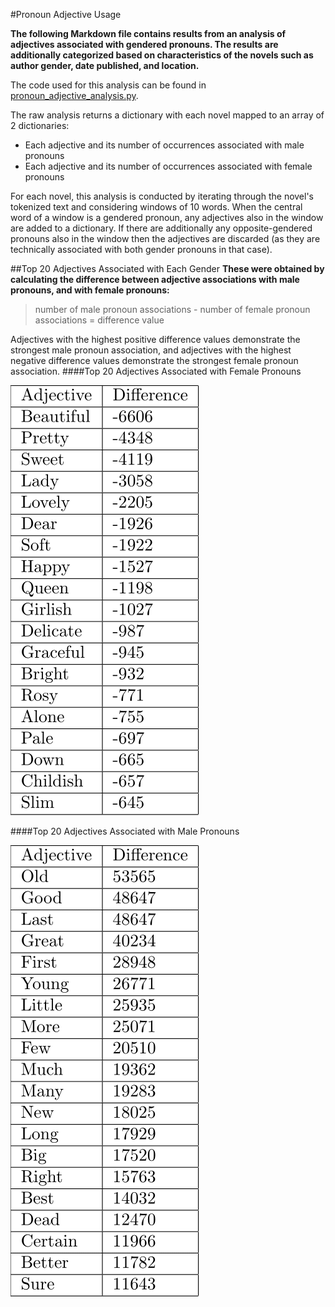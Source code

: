 #Pronoun Adjective Usage

**The following Markdown file contains results from an analysis of adjectives associated with gendered pronouns. 
The results are additionally categorized based on characteristics of the novels such as author gender, date published, and location.**

The code used for this analysis can be found in [pronoun\_adjective\_analysis.py](https://github.com/dhmit/gender_novels/blob/master/gender_novels/analysis/pronoun_adjective_analysis.py).

The raw analysis returns a dictionary with each novel mapped to an array of 2 dictionaries:
* Each adjective and its number of occurrences associated with male pronouns
* Each adjective and its number of occurrences associated with female pronouns
 
For each novel, this analysis is conducted by iterating through the novel's tokenized text and considering windows of 10 
words. When the central word of a window is a gendered pronoun, any adjectives also in the window are added to a dictionary.
If there are additionally any opposite-gendered pronouns also in the window then the adjectives are discarded (as they are 
technically associated with both gender pronouns in that case).


##Top 20 Adjectives Associated with Each Gender
**These were obtained by calculating the difference between adjective associations with male pronouns, and with female 
pronouns:** 
> number of male pronoun associations - number of female pronoun associations = difference value

Adjectives with the highest positive difference values demonstrate the strongest male pronoun association, and adjectives 
with the highest negative difference values demonstrate the strongest female pronoun association.
####Top 20 Adjectives Associated with Female Pronouns

![](images/female_adjectives.png "Female Adjectives")

####Top 20 Adjectives Associated with Male Pronouns


![](images/male_adjectives.png "Male Adjectives")
